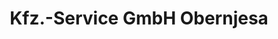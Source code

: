 ---
title: "Kfz.-Service GmbH Obernjesa"
url: /rosdorf/kfz-service-gmbh-obernjesa/
shop: Autowerkstatt
---